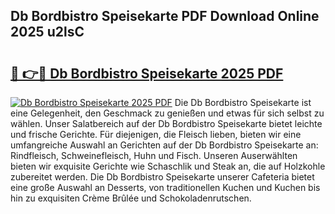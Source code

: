 ## Db Bordbistro Speisekarte PDF Download Online 2025 u2lsC

# <h2><a href="http://gcc3rhl.nevu.top/?p=Db+Bordbistro+Speisekarte">🔗 👉🔴 Db Bordbistro Speisekarte 2025 PDF</a></h2>

[![Db Bordbistro Speisekarte 2025 PDF](https://i.imgur.com/dBaPXMq.png)](http://gcc3rhl.nevu.top/?p=Db+Bordbistro+Speisekarte)
Die Db Bordbistro Speisekarte ist eine Gelegenheit, den Geschmack zu genießen und etwas für sich selbst zu wählen. Unser Salatbereich auf der Db Bordbistro Speisekarte bietet leichte und frische Gerichte. Für diejenigen, die Fleisch lieben, bieten wir eine umfangreiche Auswahl an Gerichten auf der Db Bordbistro Speisekarte an: Rindfleisch, Schweinefleisch, Huhn und Fisch. Unseren Auserwählten bieten wir exquisite Gerichte wie Schaschlik und Steak an, die auf Holzkohle zubereitet werden. Die Db Bordbistro Speisekarte unserer Cafeteria bietet eine große Auswahl an Desserts, von traditionellen Kuchen und Kuchen bis hin zu exquisiten Crème Brûlée und Schokoladenrutschen.
